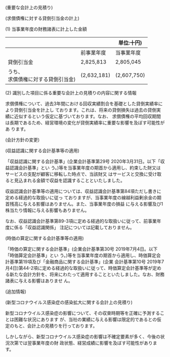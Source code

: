 (重要な会計上の見積り)

(求償債権に対する貸倒引当金の計上)

(1) 当事業年度の財務諸表に計上した金額

|                       |             | 単位:十円)      |
|-----------------------|-------------|-------------|
|                       | 前事業年度       | 当事業年度       |
| 貸倒引当金                 | 2,825,813   | 2,805,045   |
| うち、<br>求償債権に対する貸倒引当金) | (2,632,181) | (2,607,750) |

(2) 識別した項目に係る重要な会計上の見積りの内容に関する情報

求償債権について、過去3年間における回収実績割合を基礎とした貸倒実績率により貸倒引当金を計上し ております。これは、将来の貸倒損失は過去の貸倒実績に近似するという仮定に基づいております。なお、 求償債権の平均回収期間は長期であるため、経営環境の変化が貸倒実績率に重要な影響を及ぼす可能性があ ります。

(会計方針の変更)

(収益認識に関する会計基準等の適用)

「収益認識に関する会計基準」(企業会計基準第29号 2020年3月31日。以下「収益認識会計基準」とい う。)等を当事業年度の期首から適用し、約束した財又はサービスの支配が顧客に移転した時点で、当該財又 はサービスと交換に受け取ると見込まれる金額で収益を認識することといたしました。

収益認識会計基準等の適用については、収益認識会計基準第84項ただし書きに定める経過的な取扱いに従っ ておりますが、当事業年度の線越利益剰余金の期首残高に与える影響はありません。また、当事業年度の損益 に与える影響及び1株当たり情報に与える影響もありません。

なお、収益認識会計基準第89-3項に定める経過的な取扱いに従って、前事業年度に係る「収益認識関係」 注記については記載しておりません。

(時価の算定に関する会計基準等の適用)

「時価の算定に関する会計基準」(企業会計基準第30号 2019年7月4日。以下「時価算定会計基準」とい う。)等を当事業年度の期首から適用し、時価算定会計基準第19項及び「金融商品に関する会計基準」(企業 会計基準第10号 2019年7月4日)第44-2項に定める経過的な取扱いに従って、時価算定会計基準等が定め る新たな会計方針を、将来にわたって適用することといたしました。なお、財務諸表に与える影響はありませ ん。

(追加情報)

(新型コロナウイルス感染症の感染拡大に関する会計上の見積り)

新型コロナウイルス感染症の影響について、その収束時期等を正確に予測することは困難な状況にあります が、当社の業績に与える影響は限定的であるとの仮定のもと、会計上の見積りを行っております。

しかしながら、新型コロナウイルス感染症の影響は不確定要素が多く、今後の状況次第では翌事業年度の財 政状態、経営成績に影響を及ぼす可能性があります。